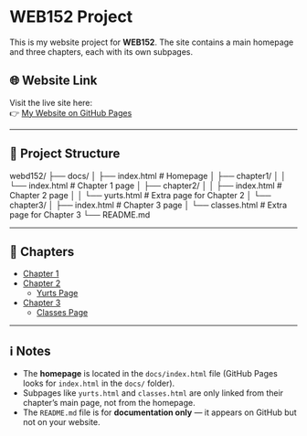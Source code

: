 # WEB152 Project  

This is my website project for **WEB152**. The site contains a main homepage and three chapters, each with its own subpages.  

## 🌐 Website Link  
Visit the live site here:  
👉 [My Website on GitHub Pages](https://ali-safavi.github.io/webd152/)  

---

## 📂 Project Structure  

webd152/
├── docs/
│ ├── index.html # Homepage
│ ├── chapter1/
│ │ └── index.html # Chapter 1 page
│ ├── chapter2/
│ │ ├── index.html # Chapter 2 page
│ │ └── yurts.html # Extra page for Chapter 2
│ └── chapter3/
│ ├── index.html # Chapter 3 page
│ └── classes.html # Extra page for Chapter 3
└── README.md


---

## 📑 Chapters  

- [Chapter 1](https://ali-safavi.github.io/webd152/chapter1/)  
- [Chapter 2](https://ali-safavi.github.io/webd152/chapter2/)  
  - [Yurts Page](https://ali-safavi.github.io/webd152/chapter2/yurts.html)  
- [Chapter 3](https://ali-safavi.github.io/webd152/chapter3/)  
  - [Classes Page](https://ali-safavi.github.io/webd152/chapter3/classes.html)  

---

## ℹ️ Notes  

- The **homepage** is located in the `docs/index.html` file (GitHub Pages looks for `index.html` in the `docs/` folder).  
- Subpages like `yurts.html` and `classes.html` are only linked from their chapter’s main page, not from the homepage.  
- The `README.md` file is for **documentation only** — it appears on GitHub but not on your website.  
